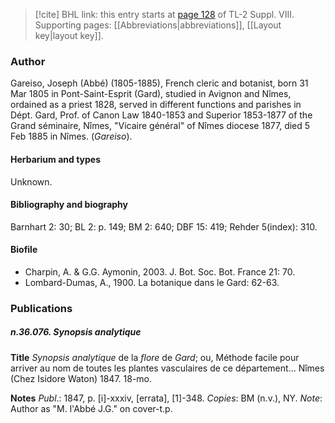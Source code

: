 > [!cite] BHL link: this entry starts at [page 128](https://www.biodiversitylibrary.org/item/103832#page/140/mode/1up) of TL-2 Suppl. VIII.
> Supporting pages: [[Abbreviations|abbreviations]], [[Layout key|layout key]].

### Author

Gareiso, Joseph (Abbé) (1805-1885), French cleric and botanist, born 31 Mar 1805 in Pont-Saint-Esprit (Gard), studied in Avignon and Nîmes, ordained as a priest 1828, served in different functions and parishes in Dépt. Gard, Prof. of Canon Law 1840-1853 and Superior 1853-1877 of the Grand séminaire, Nîmes, "Vicaire général" of Nîmes diocese 1877, died 5 Feb 1885 in Nîmes. (*Gareiso*).

#### Herbarium and types

Unknown.

#### Bibliography and biography

Barnhart 2: 30; BL 2: p. 149; BM 2: 640; DBF 15: 419; Rehder 5(index): 310.

#### Biofile

- Charpin, A. & G.G. Aymonin, 2003. J. Bot. Soc. Bot. France 21: 70.
- Lombard-Dumas, A., 1900. La botanique dans le Gard: 62-63.

### Publications

##### n.36.076. Synopsis analytique

**Title**
*Synopsis analytique* de la *flore* de *Gard*; ou, Méthode facile pour arriver au nom de toutes les plantes vasculaires de ce département... Nîmes (Chez Isidore Waton) 1847. 18-mo.

**Notes**
*Publ*.: 1847, p. \[i\]-xxxiv, \[errata\], \[1\]-348. *Copies*: BM (n.v.), NY.
*Note*: Author as "M. l'Abbé J.G." on cover-t.p.

